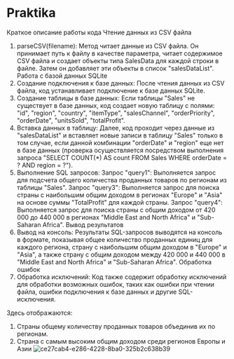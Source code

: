 # Praktika
Краткое описание работы кода
Чтение данных из CSV файла
1. parseCSV(filename): Метод читает данные из CSV файла. Он принимает путь к файлу в качестве параметра, читает содержимое CSV файла и создает объекты типа SalesData для каждой строки в файле. Затем он добавляет эти объекты в список "salesDataList".
Работа с базой данных SQLite
2. Создание подключения к базе данных: После чтения данных из CSV файла, код устанавливает подключение к базе данных SQLite.
3. Создание таблицы в базе данных: Если таблицы "Sales" не существует в базе данных, код создает новую таблицу с полями: "id", "region", "country", "itemType", "salesChannel", "orderPriority", "orderDate", "unitsSold", "totalProfit".
4. Вставка данных в таблицу: Далее, код проходит через данные из "salesDataList" и вставляет новые записи в таблицу "Sales" только в том случае, если данной комбинации "orderDate" и "region" еще нет в базе данных (проверка осуществляется посредством выполнения запроса "SELECT COUNT(*) AS count FROM Sales WHERE orderDate = ? AND region = ?").
5. Выполнение SQL запросов:
Запрос "query1": Выполняется запрос для подсчета общего количества проданных товаров по регионам из таблицы "Sales".
Запрос "query3": Выполняется запрос для поиска страны с наибольшим общим доходом в регионах "Europe" и "Asia" на основе суммы "TotalProfit" для каждой страны.
Запрос "query4": Выполняется запрос для поиска страны с общим доходом от 420 000 до 440 000 в регионах "Middle East and North Africa" и "Sub-Saharan Africa".
Вывод результатов
6. Вывод на консоль: Результаты SQL-запросов выводятся на консоль в формате, показывая общее количество проданных единиц для каждого региона, страну с наибольшим общим доходом в "Europe" и "Asia", а также страну с общим доходом между 420 000 и 440 000 в "Middle East and North Africa" и "Sub-Saharan Africa".
Обработка ошибок
7. Обработка исключений: Код также содержит обработку исключений для обработки возможных ошибок, таких как ошибки при чтении файла, ошибки подключения к базе данных и другие SQL-исключения.

Здесь отображаются:
1) Страны общему количеству проданных товаров объединив их по регионам.
2) Страна с самым высоким общим доходом среди  регионов Европы и Азии
   ![ce27cab4-e286-4228-8ba0-325b2c638b39](https://github.com/Kagene/Praktika/assets/147978324/7fbd261e-7913-4bb3-ab58-df0837b65a49)


